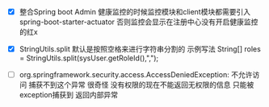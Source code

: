 - [x] 整合Spring boot Admin 健康监控的时候监控模块和client模块都需要引入spring-boot-starter-actuator 否则监控会显示在注册中心没有开启健康监控的红x
- [x] StringUtils.split 默认是按照空格来进行字符串分割的 示例写法 String[] roles = StringUtils.split(sysUser.getRoleId(),",");

- [ ] org.springframework.security.access.AccessDeniedException: 不允许访问
捕获不到这个异常 很奇怪  没有权限的现在不能返回无权限的信息 只能被exception捕获到  返回内部异常
